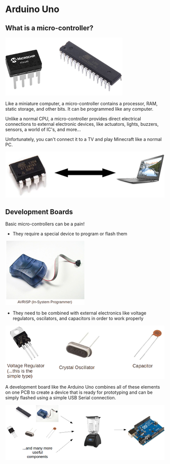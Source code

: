 Arduino Uno
===

## What is a micro-controller?

![](images/microcontrollers.png)

Like a miniature computer, a micro-controller contains a processor, RAM, static storage, and other bits.  It can be programmed like any computer.

Unlike a normal CPU, a micro-controller provides direct electrical connections to external electronic devices, like actuators, lights, buzzers, sensors, a world of IC's, and more...  

Unfortunately, you can't connect it to a TV and play Minecraft like a normal PC.

![](images/arduinovspc.png)

## Development Boards

Basic micro-controllers can be a pain!

* They require a special device to program or flash them

![AVRRISP - AVR in-system programmer](images/avrisp.png)

* They need to be combined with external electronics like voltage regulators, oscilators, and capacitors in order to work properly

![](images/externals.png)

A development board like the Arduino Uno combines all of these elements on one PCB to create a device that is ready for prototyping and can be simply flashed using a simple USB Serial connection.

![](images/arduinoblender.png)